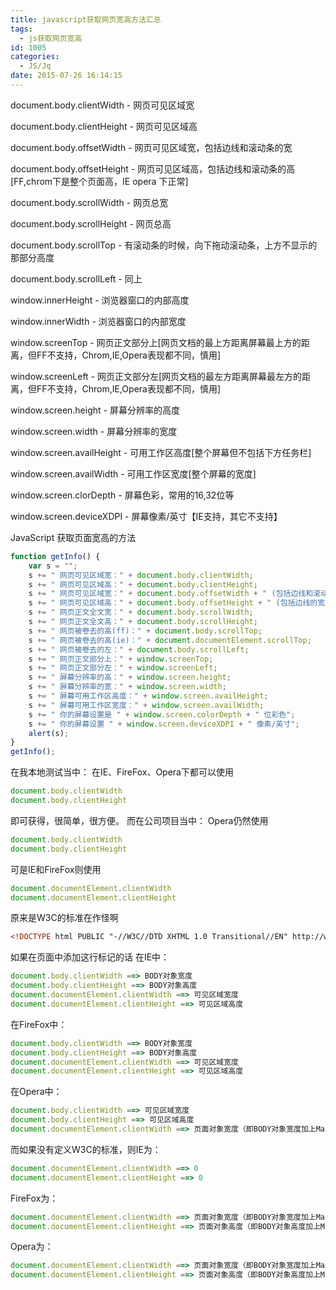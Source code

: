 ```yaml
---
title: javascript获取网页宽高方法汇总
tags:
  - js获取网页宽高
id: 1005
categories:
  - JS/Jq
date: 2015-07-26 16:14:15
---
```


document.body.clientWidth - 网页可见区域宽

document.body.clientHeight - 网页可见区域高

document.body.offsetWidth - 网页可见区域宽，包括边线和滚动条的宽

document.body.offsetHeight - 网页可见区域高，包括边线和滚动条的高[FF,chrom下是整个页面高，IE opera 下正常]

document.body.scrollWidth - 网页总宽

document.body.scrollHeight - 网页总高

document.body.scrollTop - 有滚动条的时候，向下拖动滚动条，上方不显示的那部分高度

document.body.scrollLeft - 同上

window.innerHeight - 浏览器窗口的内部高度

window.innerWidth - 浏览器窗口的内部宽度

window.screenTop - 网页正文部分上[网页文档的最上方距离屏幕最上方的距离，但FF不支持，Chrom,IE,Opera表现都不同，慎用]

window.screenLeft - 网页正文部分左[网页文档的最左方距离屏幕最左方的距离，但FF不支持，Chrom,IE,Opera表现都不同，慎用]

window.screen.height - 屏幕分辨率的高度

window.screen.width - 屏幕分辨率的宽度

window.screen.availHeight - 可用工作区高度[整个屏幕但不包括下方任务栏]

window.screen.availWidth - 可用工作区宽度[整个屏幕的宽度]

window.screen.clorDepth - 屏幕色彩，常用的16,32位等

window.screen.deviceXDPI - 屏幕像素/英寸【IE支持，其它不支持】

JavaScript 获取页面宽高的方法
```javascript
function getInfo() {
	var s = "";
	s += " 网页可见区域宽：" + document.body.clientWidth;
	s += " 网页可见区域高：" + document.body.clientHeight;
	s += " 网页可见区域宽：" + document.body.offsetWidth + " (包括边线和滚动条的宽)";
	s += " 网页可见区域高：" + document.body.offsetHeight + " (包括边线的宽)";
	s += " 网页正文全文宽：" + document.body.scrollWidth;
	s += " 网页正文全文高：" + document.body.scrollHeight;
	s += " 网页被卷去的高(ff)：" + document.body.scrollTop;
	s += " 网页被卷去的高(ie)：" + document.documentElement.scrollTop;
	s += " 网页被卷去的左：" + document.body.scrollLeft;
	s += " 网页正文部分上：" + window.screenTop;
	s += " 网页正文部分左：" + window.screenLeft;
	s += " 屏幕分辨率的高：" + window.screen.height;
	s += " 屏幕分辨率的宽：" + window.screen.width;
	s += " 屏幕可用工作区高度：" + window.screen.availHeight;
	s += " 屏幕可用工作区宽度：" + window.screen.availWidth;
	s += " 你的屏幕设置是 " + window.screen.colorDepth + " 位彩色";
	s += " 你的屏幕设置 " + window.screen.deviceXDPI + " 像素/英寸";
	alert(s);
}
getInfo(); 
```
在我本地测试当中：
在IE、FireFox、Opera下都可以使用
```javascript
document.body.clientWidth
document.body.clientHeight
```
即可获得，很简单，很方便。
而在公司项目当中：
Opera仍然使用
```javascript
document.body.clientWidth
document.body.clientHeight
```
可是IE和FireFox则使用
```javascript
document.documentElement.clientWidth
document.documentElement.clientHeight
```
原来是W3C的标准在作怪啊
```html
<!DOCTYPE html PUBLIC "-//W3C//DTD XHTML 1.0 Transitional//EN" http://www.w3.org/TR/xhtml1/DTD/xhtml1-transitional.dtd">
```

如果在页面中添加这行标记的话 在IE中：
```javascript
document.body.clientWidth ==> BODY对象宽度
document.body.clientHeight ==> BODY对象高度
document.documentElement.clientWidth ==> 可见区域宽度
document.documentElement.clientHeight ==> 可见区域高度
```
在FireFox中：
```javascript
document.body.clientWidth ==> BODY对象宽度
document.body.clientHeight ==> BODY对象高度
document.documentElement.clientWidth ==> 可见区域宽度
document.documentElement.clientHeight ==> 可见区域高度
```
在Opera中：
```javascript
document.body.clientWidth ==> 可见区域宽度
document.body.clientHeight ==> 可见区域高度
document.documentElement.clientWidth ==> 页面对象宽度（即BODY对象宽度加上Margin宽） document.documentElement.clientHeight ==> 页面对象高度（即BODY对象高度加上Margin高）
```
而如果没有定义W3C的标准，则IE为：
```javascript
document.documentElement.clientWidth ==> 0
document.documentElement.clientHeight ==> 0
```
FireFox为：
```javascript
document.documentElement.clientWidth ==> 页面对象宽度（即BODY对象宽度加上Margin宽）
document.documentElement.clientHeight ==> 页面对象高度（即BODY对象高度加上Margin高）
```
Opera为：
```javascript
document.documentElement.clientWidth ==> 页面对象宽度（即BODY对象宽度加上Margin宽）
document.documentElement.clientHeight ==> 页面对象高度（即BODY对象高度加上Margin高）
```
&nbsp;